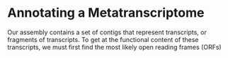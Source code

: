 # Annotating a Metatranscriptome

Our assembly contains a set of contigs that represent transcripts, or 
fragments of transcripts. To get at the functional content of these 
transcripts, we must first find the most likely open reading frames (ORFs)
